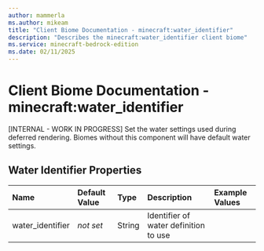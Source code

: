 ```yaml
---
author: mammerla
ms.author: mikeam
title: "Client Biome Documentation - minecraft:water_identifier"
description: "Describes the minecraft:water_identifier client biome"
ms.service: minecraft-bedrock-edition
ms.date: 02/11/2025 
---
```


# Client Biome Documentation - minecraft:water_identifier

[INTERNAL - WORK IN PROGRESS] Set the water settings used during deferred rendering. Biomes without this component will have default water settings.


## Water Identifier Properties

|Name       |Default Value |Type |Description |Example Values |
|:----------|:-------------|:----|:-----------|:------------- |
| water_identifier | *not set* | String | Identifier of water definition to use |  | 